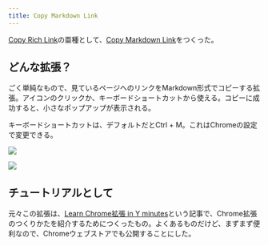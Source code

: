 ```yaml
---
title: Copy Markdown Link
---
```

[Copy Rich Link](https://chrome.google.com/webstore/detail/copy-rich-link/hikiamlgpdcabppakpmemaofmkgknpea)の亜種として、[Copy Markdown Link](https://chrome.google.com/webstore/detail/copy-markdown-link/gkceaaphhbeanfciglgpffnncfpipjpa)をつくった。

どんな拡張？
------

ごく単純なもので、見ているページへのリンクをMarkdown形式でコピーする拡張。アイコンのクリックか、キーボードショートカットから使える。コピーに成功すると、小さなポップアップが表示される。

キーボードショートカットは、デフォルトだとCtrl + M。これはChromeの設定で変更できる。

![](https://lh5.googleusercontent.com/A9sNTAQngZ41GxJZaVgck6RAl4jccT7TE2GAXmRzt8c9K6gYW8xOogw-uLAd66QWiO8cLx-fCPeECAWdojJHBj6P73233j6yEg7EKA7q-bM0qZBs-LdWXdYg0XUrKgLxSvj_8GSxfXbXfAg3WEQ53Q)

![](https://lh3.googleusercontent.com/PUKbx7WBJam3IrsXd1p1qh1Jc41AVYI9xXUp0tqmAqjUEmBvmGpB62Dm-V1xzAKLsnroQZfLmGUreGwfYNy0pL3YxIDJi2tAY-HIKSS5ULtHpgyLQv5YTq6cgP8laFK4JKQ-Ye41c2rqFwg_wkQlrg)

チュートリアルとして
----------

元々この拡張は、[Learn Chrome拡張 in Y minutes](https://r7kamura.com/articles/2022-05-18-learn-chrome-extention-in-y-minutes)という記事で、Chrome拡張のつくりかたを紹介するためにつくったもの。よくあるものだけど、まずまず便利なので、Chromeウェブストアでも公開することにした。

